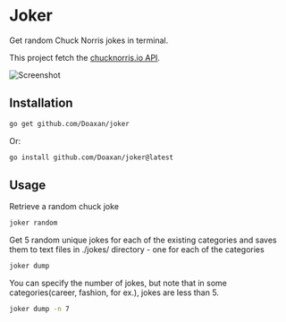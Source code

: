 # Joker

Get random Chuck Norris jokes in terminal.

This project fetch the [chucknorris.io API](https://api.chucknorris.io).

![Screenshot](./screenshot.png)

## Installation

```bash
go get github.com/Doaxan/joker
```

Or:

```bash
go install github.com/Doaxan/joker@latest
```

## Usage
Retrieve a random chuck joke
```bash
joker random
```
Get 5 random unique jokes for each of the existing categories and saves them to text files in ./jokes/ directory - one for each of the categories
```bash
joker dump
```
You can specify the number of jokes, but note that in some categories(career, fashion, for ex.), jokes are less than 5. 
```bash
joker dump -n 7
```
